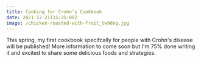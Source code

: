 ```yaml
---
title: Cooking for Crohn's Cookbook
date: 2021-12-21T15:35:09Z
image: /chicken-roasted-with-fruit_tw9deq.jpg
---
```

This spring, my first cookbook specifcally for people with Crohn's disease will be published! More information to come soon but I'm 75% done writing it and excited to share some delicious foods and strategies.


